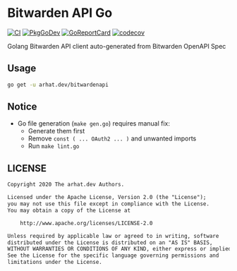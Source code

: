 # Bitwarden API Go

[![CI](https://github.com/arhat-dev/bitwarden-api-go/workflows/CI/badge.svg)](https://github.com/arhat-dev/bitwarden-api-go/actions?query=workflow%3ACI)
[![PkgGoDev](https://pkg.go.dev/badge/arhat.dev/bitwardenapi)](https://pkg.go.dev/arhat.dev/bitwardenapi)
[![GoReportCard](https://goreportcard.com/badge/arhat.dev/bitwardenapi)](https://goreportcard.com/report/arhat.dev/bitwardenapi)
[![codecov](https://codecov.io/gh/arhat-dev/bitwarden-api-go/branch/master/graph/badge.svg)](https://codecov.io/gh/arhat-dev/bitwarden-api-go)

Golang Bitwarden API client auto-generated from Bitwarden OpenAPI Spec

## Usage

```bash
go get -u arhat.dev/bitwardenapi
```

## Notice

- Go file generation (`make gen.go`) requires manual fix:
  - Generate them first
  - Remove `const ( ... OAuth2 ... )` and unwanted imports
  - Run `make lint.go`

## LICENSE

```txt
Copyright 2020 The arhat.dev Authors.

Licensed under the Apache License, Version 2.0 (the "License");
you may not use this file except in compliance with the License.
You may obtain a copy of the License at

    http://www.apache.org/licenses/LICENSE-2.0

Unless required by applicable law or agreed to in writing, software
distributed under the License is distributed on an "AS IS" BASIS,
WITHOUT WARRANTIES OR CONDITIONS OF ANY KIND, either express or implied.
See the License for the specific language governing permissions and
limitations under the License.
```
